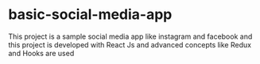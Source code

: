 # basic-social-media-app
This project is a sample social media app like instagram and facebook and this project is developed with React Js and advanced concepts like Redux and Hooks are used
